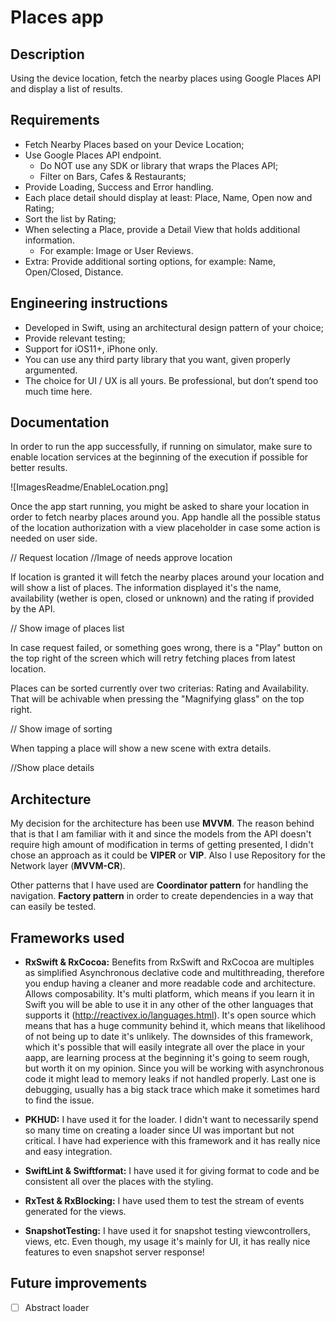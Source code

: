 # Places app

## Description

Using the device location, fetch the nearby places using Google Places API and display a list of results.

## Requirements

* Fetch Nearby Places based on your Device Location;
* Use Google Places API endpoint.
  * Do NOT use any SDK or library that wraps the Places API;
  * Filter on Bars, Cafes & Restaurants;
* Provide Loading, Success and Error handling.
* Each place detail should display at least: Place, Name, Open now and Rating;
* Sort the list by Rating;
* When selecting a Place, provide a Detail View that holds additional information.
    * For example: Image or User Reviews.
* Extra: Provide additional sorting options, for example: Name, Open/Closed, Distance.

## Engineering instructions
* Developed in Swift, using an architectural design pattern of your choice;
* Provide relevant testing;
* Support for iOS11+, iPhone only.
* You can use any third party library that you want, given properly argumented.
* The choice for UI / UX is all yours. Be professional, but don’t spend too much time here.

## Documentation

In order to run the app successfully, if running on simulator, make sure to enable location services at the beginning of the execution if possible for better results.

![ImagesReadme/EnableLocation.png]

Once the app start running, you might be asked to share your location in order to fetch nearby places around you. App handle all the possible status of the location authorization with a view placeholder in case some action is needed on user side.

// Request location
//Image of needs approve location

If location is granted it will fetch the nearby places around your location and will show a list of places. The information displayed it's the name, availability (wether is open, closed or unknown) and the rating if provided by the API.

// Show image of places list

In case request failed, or something goes wrong, there is a "Play" button on the top right of the screen which will retry fetching places from latest location.

Places can be sorted currently over two criterias: Rating and Availability. That will be achivable when pressing the "Magnifying glass" on the top right.

// Show image of sorting

When tapping a place will show a new scene with extra details.

//Show place details

## Architecture

My decision for the architecture has been use **MVVM**. The reason behind that is that I am familiar with it and since the models from the API doesn't require high amount of modification in terms of getting presented, I didn't chose an approach as it could be **VIPER** or **VIP**. Also I use Repository for the Network layer (**MVVM-CR**).

Other patterns that I have used are **Coordinator pattern** for handling the navigation. **Factory pattern** in order to create dependencies in a way that can easily be tested. 

## Frameworks used

* **RxSwift & RxCocoa:** Benefits from RxSwift and RxCocoa are multiples as simplified Asynchronous declative code and multithreading, therefore you endup having a cleaner and more readable code and architecture. Allows composability. It's multi platform, which means if you learn it in Swift you will be able to use it in any other of the other languages that supports it (http://reactivex.io/languages.html). It's open source which means that has a huge community behind it, which means that likelihood of not being up to date it's unlikely. The downsides of this framework, which it's possible that will easily integrate all over the place in your aapp, are learning process at the beginning it's going to seem rough, but worth it on my opinion. Since you will be working with asynchronous code it might lead to memory leaks if not handled properly. Last one is debugging, usually has a big stack trace which make it sometimes hard to find the issue.

* **PKHUD:** I have used it for the loader. I didn't want to necessarily spend so many time on creating a loader since UI was important but not critical. I have had experience with this framework and it has really nice and easy integration.

* **SwiftLint & Swiftformat:** I have used it for giving format to code and be consistent all over the places with the styling.

* **RxTest & RxBlocking:** I have used them to test the stream of events generated for the views. 

* **SnapshotTesting:** I have used it for snapshot testing viewcontrollers, views, etc. Even though, my usage it's mainly for UI, it has really nice features to even snapshot server response!

## Future improvements

- [ ] Abstract loader
